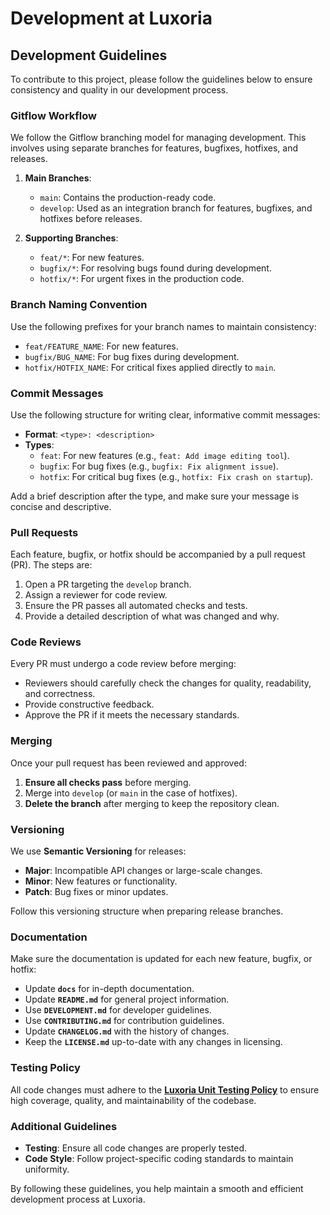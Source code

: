 # Development at Luxoria

## Development Guidelines

To contribute to this project, please follow the guidelines below to ensure consistency and quality in our development process.

### Gitflow Workflow
We follow the Gitflow branching model for managing development. This involves using separate branches for features, bugfixes, hotfixes, and releases.

1. **Main Branches**:
   - `main`: Contains the production-ready code.
   - `develop`: Used as an integration branch for features, bugfixes, and hotfixes before releases.

2. **Supporting Branches**:
   - `feat/*`: For new features.
   - `bugfix/*`: For resolving bugs found during development.
   - `hotfix/*`: For urgent fixes in the production code.

### Branch Naming Convention
Use the following prefixes for your branch names to maintain consistency:
- `feat/FEATURE_NAME`: For new features.
- `bugfix/BUG_NAME`: For bug fixes during development.
- `hotfix/HOTFIX_NAME`: For critical fixes applied directly to `main`.

### Commit Messages
Use the following structure for writing clear, informative commit messages:
- **Format**: `<type>: <description>`
- **Types**:
  - `feat`: For new features (e.g., `feat: Add image editing tool`).
  - `bugfix`: For bug fixes (e.g., `bugfix: Fix alignment issue`).
  - `hotfix`: For critical bug fixes (e.g., `hotfix: Fix crash on startup`).

Add a brief description after the type, and make sure your message is concise and descriptive.

### Pull Requests
Each feature, bugfix, or hotfix should be accompanied by a pull request (PR). The steps are:
1. Open a PR targeting the `develop` branch.
2. Assign a reviewer for code review.
3. Ensure the PR passes all automated checks and tests.
4. Provide a detailed description of what was changed and why.

### Code Reviews
Every PR must undergo a code review before merging:
- Reviewers should carefully check the changes for quality, readability, and correctness.
- Provide constructive feedback.
- Approve the PR if it meets the necessary standards.

### Merging
Once your pull request has been reviewed and approved:
1. **Ensure all checks pass** before merging.
2. Merge into `develop` (or `main` in the case of hotfixes).
3. **Delete the branch** after merging to keep the repository clean.

### Versioning
We use **Semantic Versioning** for releases:
- **Major**: Incompatible API changes or large-scale changes.
- **Minor**: New features or functionality.
- **Patch**: Bug fixes or minor updates.

Follow this versioning structure when preparing release branches.

### Documentation
Make sure the documentation is updated for each new feature, bugfix, or hotfix:
- Update **`docs`** for in-depth documentation.
- Update **`README.md`** for general project information.
- Use **`DEVELOPMENT.md`** for developer guidelines.
- Use **`CONTRIBUTING.md`** for contribution guidelines.
- Update **`CHANGELOG.md`** with the history of changes.
- Keep the **`LICENSE.md`** up-to-date with any changes in licensing.

### Testing Policy
All code changes must adhere to the **[Luxoria Unit Testing Policy](./desktop/TESTING-POLICY.md)** to ensure high coverage, quality, and maintainability of the codebase.

### Additional Guidelines
- **Testing**: Ensure all code changes are properly tested.
- **Code Style**: Follow project-specific coding standards to maintain uniformity.

By following these guidelines, you help maintain a smooth and efficient development process at Luxoria.
